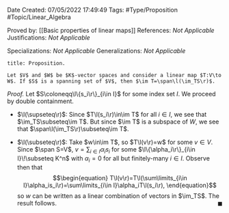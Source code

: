 <div class="topSpace"></div>

Date Created: 07/05/2022 17:49:49
Tags: #Type/Proposition #Topic/Linear_Algebra

Proved by: [[Basic properties of linear maps]]
References: _Not Applicable_
Justifications: _Not Applicable_

Specializations: _Not Applicable_
Generalizations: _Not Applicable_

``` ad-Proposition
title: Proposition.

Let $V$ and $W$ be $K$-vector spaces and consider a linear map $T:V\to W$. If $S$ is a spanning set of $V$, then $\im T=\span\l(\im_TS\r)$.

```

<i>Proof.</i> Let $S\coloneqq\l\{s_i\r\}_{i\in I}$ for some index set $I$. We proceed by double containment.
* $\l(\supseteq\r)$: Since $T\l(s_i\r)\in\im T$ for all $i\in I$, we see that $\im_TS\subseteq\im T$. But since $\im T$ is a subspace of $W$, we see that $\span\l(\im_TS\r)\subseteq\im T$.

* $\l(\subseteq\r)$: Take $w\in\im T$, so $T\l(v\r)=w$ for some $v\in V$. Since $\span S=V$, $v=\sum_{i\in I}\alpha_is_i$ for some $\l\{\alpha_i\r\}_{i\in I}\!\subseteq K^n$ with $\alpha_i=0$ for all but finitely-many $i\in I$. Observe then that
$$\begin{equation}
    T\l(v\r)=T\l(\sum\limits_{i\in I}\alpha_is_i\r)=\sum\limits_{i\in I}\alpha_iT\l(s_i\r),
\end{equation}$$
so $w$ can be written as a linear combination of vectors in $\im_TS$. The result follows.<span style="float:right;">$\blacksquare$</span>
